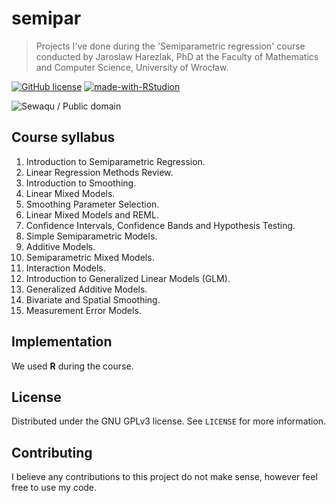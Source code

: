 # semipar

> Projects I've done during the 'Semiparametric regression' course conducted by Jaroslaw Harezlak, PhD at the Faculty of Mathematics and Computer Science, University of Wrocław.

[![GitHub license](https://img.shields.io/github/license/mmaku/nn_scratch?style=flat-square)](https://github.com/mmaku/nn_scratch/blob/master/LICENSE)
[![made-with-RStudion](https://img.shields.io/badge/Made%20with-RStudio%C2%AE-4AA4DE.svg?style=flat-square)](https://rstudio.com/)


![Sewaqu / Public domain](https://upload.wikimedia.org/wikipedia/commons/3/3a/Linear_regression.svg)

## Course syllabus

1. Introduction to Semiparametric Regression.
2. Linear Regression Methods Review.
3. Introduction to Smoothing.
4. Linear Mixed Models.
5. Smoothing Parameter Selection.
6. Linear Mixed Models and REML.
7. Confidence Intervals, Confidence Bands and Hypothesis Testing.
8. Simple Semiparametric Models.
9. Additive Models.
10. Semiparametric Mixed Models.
11. Interaction Models.
12. Introduction to Generalized Linear Models (GLM).
13. Generalized Additive Models.
14. Bivariate and Spatial Smoothing.
15. Measurement Error Models.

## Implementation

We used **R** during the course. 

## License

Distributed under the GNU GPLv3 license. See ``LICENSE`` for more information.

## Contributing

I believe any contributions to this project do not make sense, however feel free to use my code.
